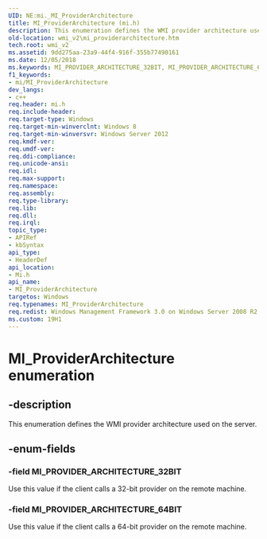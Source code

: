 ```yaml
---
UID: NE:mi._MI_ProviderArchitecture
title: MI_ProviderArchitecture (mi.h)
description: This enumeration defines the WMI provider architecture used on the server.
old-location: wmi_v2\mi_providerarchitecture.htm
tech.root: wmi_v2
ms.assetid: 9dd275aa-23a9-44f4-916f-355b77490161
ms.date: 12/05/2018
ms.keywords: MI_PROVIDER_ARCHITECTURE_32BIT, MI_PROVIDER_ARCHITECTURE_64BIT, MI_ProviderArchitecture, MI_ProviderArchitecture enumeration [Windows Management Infrastructure (MI)], mi/MI_PROVIDER_ARCHITECTURE_32BIT, mi/MI_PROVIDER_ARCHITECTURE_64BIT, mi/MI_ProviderArchitecture, wmi._mi_providerarchitecture, wmi_v2.mi_providerarchitecture
f1_keywords:
- mi/MI_ProviderArchitecture
dev_langs:
- c++
req.header: mi.h
req.include-header: 
req.target-type: Windows
req.target-min-winverclnt: Windows 8
req.target-min-winversvr: Windows Server 2012
req.kmdf-ver: 
req.umdf-ver: 
req.ddi-compliance: 
req.unicode-ansi: 
req.idl: 
req.max-support: 
req.namespace: 
req.assembly: 
req.type-library: 
req.lib: 
req.dll: 
req.irql: 
topic_type:
- APIRef
- kbSyntax
api_type:
- HeaderDef
api_location:
- Mi.h
api_name:
- MI_ProviderArchitecture
targetos: Windows
req.typenames: MI_ProviderArchitecture
req.redist: Windows Management Framework 3.0 on Windows Server 2008 R2 with SP1, Windows 7 with SP1, and Windows Server 2008 with SP2
ms.custom: 19H1
---
```


# MI_ProviderArchitecture enumeration


## -description


This enumeration defines the WMI provider architecture used on the server.


## -enum-fields




### -field MI_PROVIDER_ARCHITECTURE_32BIT

Use this value if the client calls a 32-bit provider on the remote machine.


### -field MI_PROVIDER_ARCHITECTURE_64BIT

Use this value if the client calls a 64-bit provider on the remote machine.

